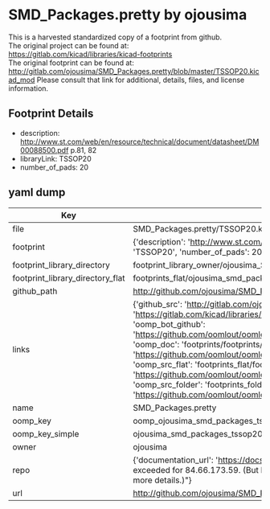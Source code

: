 # SMD_Packages.pretty by ojousima  
This is a harvested standardized copy of a footprint from github.  
The original project can be found at:  
https://gitlab.com/kicad/libraries/kicad-footprints  
The original footprint can be found at:
http://gitlab.com/ojousima/SMD_Packages.pretty/blob/master/TSSOP20.kicad_mod
Please consult that link for additional, details, files, and license information.  
## Footprint Details
* description: http://www.st.com/web/en/resource/technical/document/datasheet/DM00088500.pdf p.81, 82  
* libraryLink: TSSOP20  
* number_of_pads: 20  
## yaml dump  
| Key | Value |  
| --- | --- |  
| file | SMD_Packages.pretty/TSSOP20.kicad_mod |  
| footprint | {'description': 'http://www.st.com/web/en/resource/technical/document/datasheet/DM00088500.pdf p.81, 82', 'libraryLink': 'TSSOP20', 'number_of_pads': 20} |  
| footprint_library_directory | footprint_library_owner/ojousima_SMD_Packages.pretty |  
| footprint_library_directory_flat | footprints_flat/ojousima_smd_packages_tssop20/working |  
| github_path | http://github.com/ojousima/SMD_Packages.pretty/blob/master/TSSOP20.kicad_mod |  
| links | {'github_src': 'http://gitlab.com/ojousima/SMD_Packages.pretty/blob/master/TSSOP20.kicad_mod', 'github_src_repo': 'https://gitlab.com/kicad/libraries/kicad-footprints', 'oomp_bot': 'footprints/ojousima_smd_packages_tssop20/working', 'oomp_bot_github': 'https://github.com/oomlout/oomlout_oomp_footprint_bot/tree/main/footprints/ojousima_smd_packages_tssop20/working', 'oomp_doc': 'footprints/footprints/ojousima/SMD_Packages/TSSOP20/working/', 'oomp_doc_github': 'https://github.com/oomlout/oomlout_oomp_footprint_doc/tree/main/footprints/footprints/ojousima/SMD_Packages/TSSOP20/working', 'oomp_src_flat': 'footprints_flat/footprints_flat/ojousima_smd_packages_tssop20/working', 'oomp_src_flat_github': 'https://github.com/oomlout/oomlout_oomp_footprint_src/tree/main/footprints_flat/ojousima_smd_packages_tssop20/working', 'oomp_src_folder': 'footprints_folder/footprints_folder/ojousima/SMD_Packages/TSSOP20/working', 'oomp_src_folder_github': 'https://github.com/oomlout/oomlout_oomp_footprint_src/tree/main/footprints_folder/ojousima/SMD_Packages/TSSOP20/working'} |  
| name | SMD_Packages.pretty |  
| oomp_key | oomp_ojousima_smd_packages_tssop20 |  
| oomp_key_simple | ojousima_smd_packages_tssop20 |  
| owner | ojousima |  
| repo | {'documentation_url': 'https://docs.github.com/rest/overview/resources-in-the-rest-api#rate-limiting', 'message': "API rate limit exceeded for 84.66.173.59. (But here's the good news: Authenticated requests get a higher rate limit. Check out the documentation for more details.)"} |  
| url | http://github.com/ojousima/SMD_Packages.pretty |  


